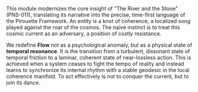 This module modernizes the core insight of "The River and the Stone" (PNS-011), translating its narrative into the precise, time-first language of the Pirouette Framework. An entity is a knot of coherence, a localized song played against the roar of the cosmos. The naive instinct is to treat this cosmic current as an adversary, a position of costly resistance.

We redefine **Flow** not as a psychological anomaly, but as a physical state of **temporal resonance**. It is the transition from a turbulent, dissonant state of temporal friction to a laminar, coherent state of near-lossless action. This is achieved when a system ceases to fight the tempo of reality and instead learns to synchronize its internal rhythm with a stable geodesic in the local coherence manifold. To act effectively is not to conquer the current, but to join its dance.